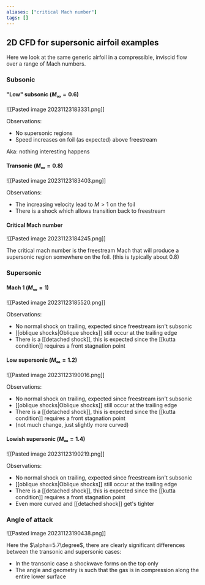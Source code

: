 ```yaml
---
aliases: ["critical Mach number"]
tags: []
---
```


## 2D CFD for supersonic airfoil examples

Here we look at the same generic airfoil in a compressible, inviscid flow over a range of Mach numbers.

### Subsonic

#### "Low" subsonic ($M_{\infty}=0.6$)

![[Pasted image 20231123183331.png]]

Observations:
- No supersonic regions
- Speed increases on foil (as expected) above freestream

Aka: nothing interesting happens

#### Transonic ($M_{\infty}=0.8$)

![[Pasted image 20231123183403.png]]

Observations:
- The increasing velocity lead to $M>1$ on the foil
- There is a shock which allows transition back to freestream 

#### Critical Mach number

![[Pasted image 20231123184245.png]]

The critical mach number is the freestream Mach that will produce a supersonic region somewhere on the foil. (this is typically about 0.8)


### Supersonic

#### Mach 1 ($M_{\infty}=1$)

![[Pasted image 20231123185520.png]]

Observations:
- No normal shock on trailing, expected since freestream isn't subsonic
- [[oblique shocks|Oblique shocks]] still occur at the trailing edge
- There is a [[detached shock]], this is expected since the [[kutta condition]] requires a front stagnation point

#### Low supersonic ($M_{\infty}=1.2$)

![[Pasted image 20231123190016.png]]

Observations:
- No normal shock on trailing, expected since freestream isn't subsonic
- [[oblique shocks|Oblique shocks]] still occur at the trailing edge
- There is a [[detached shock]], this is expected since the [[kutta condition]] requires a front stagnation point
- (not much change, just slightly more curved)


#### Lowish supersonic ($M_{\infty}=1.4$)

![[Pasted image 20231123190219.png]]

Observations:
- No normal shock on trailing, expected since freestream isn't subsonic
- [[oblique shocks|Oblique shocks]] still occur at the trailing edge
- There is a [[detached shock]], this is expected since the [[kutta condition]] requires a front stagnation point
- Even more curved and [[detached shock]] get's tighter

### Angle of attack

![[Pasted image 20231123190438.png]]

Here the $\alpha=5.7\degree$, there are clearly significant differences between the transonic and supersonic cases:
- In the transonic case a shockwave forms on the top only
- The angle and geometry is such that the gas is in compression along the entire lower surface
